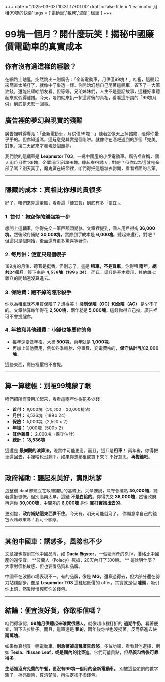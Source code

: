 +++
date = '2025-03-03T10:31:17+01:00'
draft = false
title = 'Leapmotor 月租99塊的快樂'
tags = ['電動車','稅務','波蘭','租車']
+++

# 99塊一個月？開什麼玩笑！揭秘中國廉價電動車的真實成本

## 你有沒有過這樣的經驗？
在網路上瞎逛，突然跳出一則廣告：「全新電動車，月供僅99塊！」哇塞，這聽起來簡直太美好了，就像中了樂透一樣。你開始幻想自己開著這輛車，省下了一大筆油錢，還能炫耀給朋友看。但等等，兄弟姊妹們，人生不是童話故事，這種好事聽起來就假得離譜。今天，咱們就來扒一扒這背後的真相，看看這所謂的「99塊月供」到底是怎麼一回事。

## 廣告裡的夢幻與現實的殘酷
廣告裡喊得響亮：「全新電動車，月供僅99塊！」聽著就像天上掉餡餅，砸得你暈乎乎的。但你知道嗎，這玩意兒其實是個陷阱。就像你在酒吧遇到的那個「完美」對象，第二天醒來才發現是個噩夢。

我們說的這輛車是 **Leapmotor T03**，一輛中國產的小型電動車。廣告裡宣稱，個人用戶月供189塊，企業用戶淨額99塊。聽起來很誘人，對吧？但你以為這就是全部了嗎？別天真了，魔鬼藏在細節裡，咱們得把這層糖衣剝開，看看裡面的苦藥。

---

## 隱藏的成本：真相比你想的貴很多
好了，咱們來算這筆賬，看看這「便宜貨」到底有多「便宜」。

### 1. **首付：掏空你的錢包第一步**
想開上這輛車，你得先交一筆巨額頭期款。文章裡提到，個人用戶得掏 **36,000塊**，然後政府補貼 **30,000塊**，實際到手成本是 **6,000塊**。聽起來還行，對吧？但這只是個開始，後面還有更多驚喜等著你。

### 2. **每月供：便宜只是個幌子**
189塊的月供，聽著是挺香，但別忘了，這是 **租車，不是買車**。你得租 **兩年，總共24個月**，算下來是 **4,536塊（189 x 24）**。而且，這只是基本費用，其他雜七雜八的開銷還沒算進去。

### 3. **保險費：跑不掉的隱形殺手**
你以為租車就不用買保險了？想得美！ **強制保險（OC）和全險（AC）** 是少不了的。文章估算每年得花 **2,500塊**，兩年就是 **5,000塊**。這錢你得自己掏，廣告裡可不會提醒你。

### 4. **年檢和其他雜費：小錢也能要你的命**
- 每年還要做年檢，大概 **500塊**，兩年就是 **1,000塊**。
- 再加上其他費用，例如冬季輪胎、停車費、充電費啥的，**保守估計再加2,000塊**。

這些東西，廣告裡壓根不會提。

---

## 算一算總帳：別被99塊蒙了眼
咱們把所有費用加起來，看看這兩年你得花多少錢：

- **首付：** 6,000塊（36,000 - 30,000補貼）
- **月供：** 4,536塊（189 x 24）
- **保險：** 5,000塊（2,500 x 2）
- **年檢：** 1,000塊（500 x 2）
- **其他雜費：** 2,000塊（保守估計）
- **總計：** **18,536塊**

這還是 **最樂觀的演算法**，現實中可能更高。而且，這只是**租車**！ 兩年後，你得把車還回去，手裡啥也沒剩下。如果你想續租或買下來？ 不好意思，**再掏錢吧**。 

---

## 政府補助：聽起來美好，實則坑爹
這整個 deal 都建立在政府補貼的基礎上。文章裡說，政府會補貼 **30,000塊**，聽著還挺慷慨。但別高興太早，這錢 **不是白給的**。你得先交 **36,000塊**，然後政府再還你 **30,000塊**，中間差的 **6,000塊** 是你 **實打實掏出去的**。

更別提，**政府補貼這東西靠不住**。今天有，明天可能就沒了。 你願意拿自己的錢包去賭政策嗎？我可不願意。

---

## 其他中國車：誘惑多，風險也不少
文章裡也提到其他中國品牌，如 **Dacia Bigster**，一個歐洲產的SUV，價格比中國產的還便宜。 **波蘭人（Polacy）瘋搶，20天內訂了300輛。 ** 這說明什麼？大家對價格敏感，但也要看品質和品牌。

中國車在波蘭市場表現不一。有的品牌，像是 **MG**，還算過得去，但大部分還在努力站穩腳步。像是 **Leapmotor T03** 這種超低價的 offer，其實就是個 **噱頭**，吸引你上鉤，然後慢慢榨乾你的錢包。

---

## 結論：便宜沒好貨，你敢相信嗎？
咱們得承認，**99塊月供聽起來確實很誘人**，就像超市裡打折的 **過期牛奶**，看著便宜，喝下去拉肚子。而且，這車還是 **租的**，兩年後你啥也沒撈著，反而搭進去快 **兩萬塊**。

如果你真想買一輛電動車，**別急著被這種廣告忽悠**。多做功課，看看其他選擇，例如 **Tesla、Nissan Leaf，或是國內的比亞迪**。它們可能貴點，但**品質和售後可靠得多**。

**生活裡沒有免費的午餐，更沒有99塊一個月的全新電動車。**
別被這些花俏的數字騙了，擦亮眼睛，算清楚賬，再決定掏不掏錢包。

